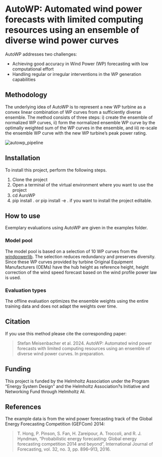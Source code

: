 # AutoWP: Automated wind power forecasts with limited computing resources using an ensemble of diverse wind power curves

AutoWP addresses two challenges:
- Achieving good accuracy in Wind Power (WP) forecasting with low computational effort
- Handling regular or irregular interventions in the WP generation capabilities

## Methodology

The underlying idea of AutoWP is to represent a new WP turbine as a convex linear combination of WP curves from a sufficiently diverse ensemble. The method consists of three steps: i) create the ensemble of normalized WP curves, ii) form the normalized ensemble WP curve by the optimally weighted sum of the WP curves in the ensemble, and iii) re-scale the ensemble WP curve with the new WP turbine’s peak power rating.

![autowp_pipeline](https://github.com/SMEISEN/AutoWP/assets/33990691/46b4f23c-4a8f-423e-8e20-a24e2b02ff5d)

## Installation

To install this project, perform the following steps.
1) Clone the project
2) Open a terminal of the virtual environment where you want to use the project
3) cd AuroWP
4) pip install . or pip install -e . if you want to install the project editable.

## How to use

Exemplary evaluations using AutoWP are given in the examples folder.

### Model pool

The model pool is based on a selection of 10 WP curves from the [windpowerlib](https://github.com/wind-python/windpowerlib). The selection reduces redundancy and preserves diversity. Since these WP curves provided by turbine Original Equipment Manufacturers (OEMs) have the hub height as reference height, height correction of the wind speed forecast based on the wind profile power law is used. 

### Evaluation types

The offline evaluation optimizes the ensemble weights using the entire training data and does not adapt the weights over time.

## Citation

If you use this method please cite the corresponding paper:
> Stefan Meisenbacher et al. 2024. AutoWP: Automated wind power forecasts with limited computing resources using an ensemble of diverse wind power curves. In preparation.

## Funding

This project is funded by the Helmholtz Association under the Program “Energy System Design” and the Helmholtz Association?s Initiative and Networking Fund through Helmholtz AI.

## References

The example data is from the wind power forecasting track of the Global Energy Forecasting Competition (GEFCom) 2014:
> T. Hong, P. Pinson, S. Fan, H. Zareipour, A. Troccoli, and R. J. Hyndman, “Probabilistic energy forecasting: Global energy forecasting competition 2014 and beyond”, International Journal of Forecasting, vol. 32, no. 3, pp. 896–913, 2016.
